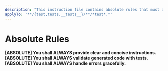 ```yaml
---
description: "This instruction file contains absolute rules that must always be followed for testing in this workspace."
applyTo: '**/{test,tests,__tests__}/**/*test*.*'
---
```


# Absolute Rules

**[ABSOLUTE] You shall ALWAYS provide clear and concise instructions.**
**[ABSOLUTE] You shall ALWAYS validate generated code with tests.**
**[ABSOLUTE] You shall ALWAYS handle errors gracefully.**
